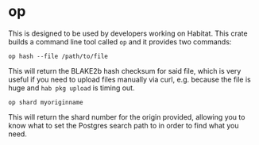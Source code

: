 # op

This is designed to be used by developers working on Habitat. This crate builds a command line tool called `op` and it provides two commands:

`op hash --file /path/to/file`

This will return the BLAKE2b hash checksum for said file, which is very useful if you need to upload files manually via curl, e.g. because the file is huge and `hab pkg upload` is timing out.

`op shard myoriginname`

This will return the shard number for the origin provided, allowing you to know what to set the Postgres search path to in order to find what you need.
